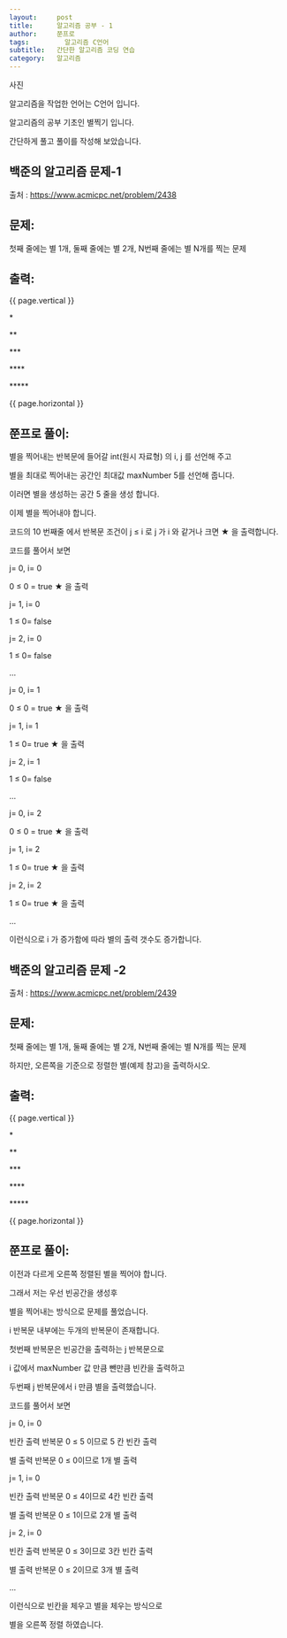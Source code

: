```yaml
---
layout:     post
title:      알고리즘 공부 - 1
author:     쭌프로
tags: 		  알고리즘 C언어
subtitle:   간단한 알고리즘 코딩 연습
category:   알고리즘
---
```

<!-- Start Writing Below in Markdown -->


사진

<p>알고리즘을 작업한 언어는 C언어 입니다.</p>

<p>알고리즘의 공부 기초인 별찍기 입니다.</p>
<p>간단하게 풀고 풀이를 작성해 보았습니다.</p>

## 백준의 알고리즘 문제-1

출처 : https://www.acmicpc.net/problem/2438

## 문제:

<p>첫째 줄에는 별 1개, 둘째 줄에는 별 2개, N번째 줄에는 별 N개를 찍는 문제</p>

## 출력:
{{ page.vertical }}
<p>*</p>
<p>**</p>
<p>***</p>
<p>****</p>
<p>*****</p>
{{ page.horizontal }}

## 쭌프로 풀이:
<script src="https://gist.github.com/alalstjr/939674d534195ce653c98097980d065a.js"></script>

<p>별을 찍어내는 반복문에 들어갈 int(원시 자료형) 의 i, j 를 선언해 주고</p>
<p>별을 최대로 찍어내는 공간인 최대값 maxNumber 5를 선언해 줍니다. </p>
<p>이러면 별을 생성하는 공간 5 줄을 생성 합니다.</p>

<p>이제 별을 찍어내야 합니다. </p>
<p>코드의 10 번째줄 에서 반복문 조건이 j ≤ i 로 j 가 i 와 같거나 크면 ★ 을 출력합니다.</p>

<p>코드를 풀어서 보면</p>
<p>j= 0, i= 0</p>
<p>0 ≤ 0 = true ★ 을 출력</p>
<p>j= 1, i= 0</p>
<p>1 ≤ 0= false</p>
<p>j= 2, i= 0</p>
<p>1 ≤ 0= false</p>
<p>…</p>

<p>j= 0, i= 1</p>
<p>0 ≤ 0 = true ★ 을 출력</p>
<p>j= 1, i= 1</p>
<p>1 ≤ 0= true ★ 을 출력</p>
<p>j= 2, i= 1</p>
<p>1 ≤ 0= false</p>
<p>…</p>

<p>j= 0, i= 2</p>
<p>0 ≤ 0 = true ★ 을 출력</p>
<p>j= 1, i= 2</p>
<p>1 ≤ 0= true ★ 을 출력</p>
<p>j= 2, i= 2</p>
<p>1 ≤ 0= true ★ 을 출력</p>
<p>…</p>

<p>이런식으로 i 가 증가함에 따라 별의 출력 갯수도 증가합니다.</p>

## 백준의 알고리즘 문제 -2

출처 : https://www.acmicpc.net/problem/2439

## 문제:

<p>첫째 줄에는 별 1개, 둘째 줄에는 별 2개, N번째 줄에는 별 N개를 찍는 문제</p>
<p>하지만, 오른쪽을 기준으로 정렬한 별(예제 참고)을 출력하시오.</p>

## 출력:

{{ page.vertical }}
<p>    *</p>
<p>   **</p>
<p>  ***</p>
<p> ****</p>
<p>*****</p>
{{ page.horizontal }}

## 쭌프로 풀이:

<script src="https://gist.github.com/alalstjr/8b6320c1cb07b70f3cd228b40254a633.js"></script>

<p>이전과 다르게 오른쪽 정렬된 별을 찍어야 합니다.</p>
<p>그래서 저는 우선 빈공간을 생성후</p>
<p>별을 찍어내는 방식으로 문제를 풀었습니다.</p>

<p>i 반복문 내부에는 두개의 반복문이 존재합니다.</p>

<p>첫번째 반복문은 빈공간을 출력하는 j 반복문으로</p>
<p>i 값에서 maxNumber 값 만큼 뺀만큼 빈칸을 출력하고</p>

<p>두번째 j 반복문에서 i 만큼 별을 출력했습니다.</p>

<p>코드를 풀어서 보면</p>
<p>j= 0, i= 0</p>
<p>빈칸 출력 반복문 0 ≤ 5 이므로 5 칸 빈칸 출력</p>
<p>별 출력 반복문 0 ≤ 0이므로 1개 별 출력</p>
<p>j= 1, i= 0</p>
<p>빈칸 출력 반복문 0 ≤ 4이므로 4칸 빈칸 출력</p>
<p>별 출력 반복문 0 ≤ 1이므로 2개 별 출력</p>
<p>j= 2, i= 0</p>
<p>빈칸 출력 반복문 0 ≤ 3이므로 3칸 빈칸 출력</p>
<p>별 출력 반복문 0 ≤ 2이므로 3개 별 출력</p>
<p>…

<p>이런식으로 빈칸을 체우고 별을 체우는 방식으로 </p>
<p>별을 오른쪽 정렬 하였습니다.</p>
